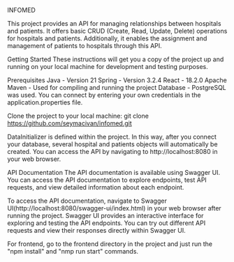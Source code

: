 INFOMED 


This project provides an API for managing relationships between hospitals and patients. It offers basic CRUD (Create, Read, Update, Delete) operations for hospitals and patients. Additionally, it enables the assignment and management of patients to hospitals through this API.

Getting Started
These instructions will get you a copy of the project up and running on your local machine for development and testing purposes.

Prerequisites
Java - Version 21
Spring - Version 3.2.4
React - 18.2.0
Apache Maven - Used for compiling and running the project
Database - PostgreSQL was used. You can connect by entering your own credentials in the application.properties file.

Clone the project to your local machine:
git clone https://github.com/seymacivan/infomed.git

DataInitializer is defined within the project. In this way, after you connect your database, several hospital and patients objects will automatically be created.
You can access the API by navigating to http://localhost:8080 in your web browser.

API Documentation
The API documentation is available using Swagger UI. You can access the API documentation to explore endpoints, test API requests, and view detailed information about each endpoint.

To access the API documentation, navigate to Swagger UI(http://localhost:8080/swagger-ui/index.html) in your web browser after running the project. Swagger UI provides an interactive interface for exploring and testing the API endpoints. You can try out different API requests and view their responses directly within Swagger UI.

For frontend, go to the frontend directory in the project and just run the "npm install" and "nmp run start" commands.
